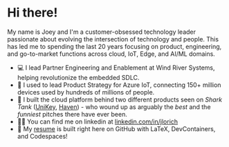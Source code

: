 # Hi there!
My name is Joey and I'm a customer-obsessed technology leader passionate about evolving the intersection of technology and people. This has led me to spending the last 20 years focusing on product, engineering, and go-to-market functions across cloud, IoT, Edge, and AI/ML domains.

- 💻 I lead Partner Engineering and Enablement at Wind River Systems, helping revolutionize the embedded SDLC.
- 🔗 I used to lead Product Strategy for Azure IoT, connecting 150+ million devices used by hundreds of millions of people.
- 🦈 I built the cloud platform behind two different products seen on *Shark Tank* ([UniKey](https://vimeo.com/478206628), [Haven](https://www.youtube.com/watch?v=D83MdEeYe6g)) - who wound up as arguably the *best* and the *funniest* pitches there have ever been.
- 🧑‍💼 You can find me on linkedin at [linkedin.com/in/jlorich](https://linkedin.com/in/jlorich)
- 📃 My [resume](https://github.com/jlorich/resume) is built right here on GitHub with LaTeX, DevContainers, and Codespaces!
  
